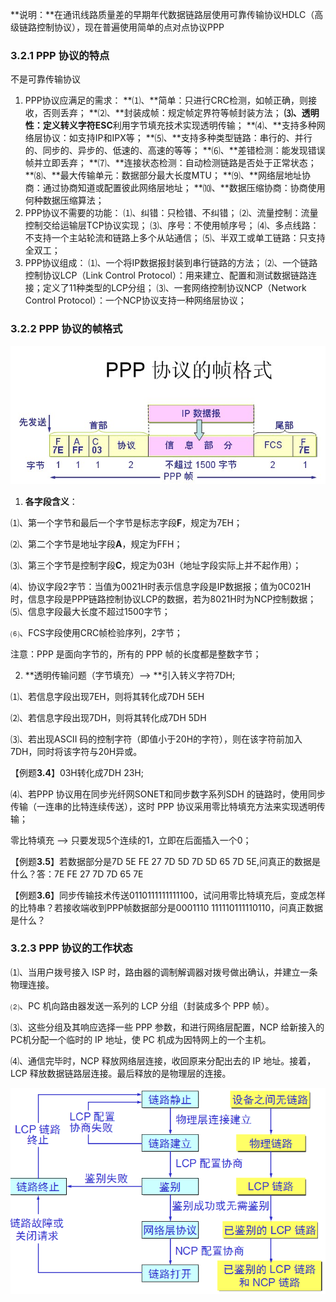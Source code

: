 **说明：**在通讯线路质量差的早期年代数据链路层使用可靠传输协议HDLC（高级链路控制协议），现在普遍使用简单的点对点协议PPP

### 3.2.1 PPP 协议的特点

不是可靠传输协议

1. PPP协议应满足的需求：
   **⑴、**简单：只进行CRC检测，如帧正确，则接收，否则丢弃；
   **⑵、**封装成帧：规定帧定界符等帧封装方法；
   **⑶、**透明性：定义转义字符**ESC**利用字节填充技术实现透明传输；
   **⑷、**支持多种网络层协议：如支持IP和IPX等；
   **⑸、**支持多种类型链路：串行的、并行的、同步的、异步的、低速的、高速的等等；
   **⑹、**差错检测：能发现错误帧并立即丢弃；
   **⑺、**连接状态检测：自动检测链路是否处于正常状态；
   **⑻、**最大传输单元：数据部分最大长度MTU；
   **⑼、**网络层地址协商：通过协商知道或配置彼此网络层地址；
   **⑽、**数据压缩协商：协商使用何种数据压缩算法；
2. PPP协议不需要的功能：
   ⑴、纠错：只检错、不纠错；
   ⑵、流量控制：流量控制交给运输层TCP协议实现；
   ⑶、序号：不使用帧序号；
   ⑷、多点线路：不支持一个主站轮流和链路上多个从站通信；
   ⑸、半双工或单工链路：只支持全双工；
3. PPP协议组成：
   ⑴、一个将IP数据报封装到串行链路的方法；
   ⑵、一个链路控制协议LCP（Link Control Protocol）：用来建立、配置和测试数据链路连接；定义了11种类型的LCP分组；
   ⑶、一套网络控制协议NCP（Network Control Protocol）：一个NCP协议支持一种网络层协议；

### 3.2.2 PPP 协议的帧格式

![](./assets/PPP帧协议.jpg)  
1. **各字段含义**：

⑴、第一个字节和最后一个字节是标志字段**F**，规定为7EH；

⑵、第二个字节是地址字段**A**，规定为FFH；

⑶、第三个字节是控制字段**C**，规定为03H（地址字段实际上并不起作用）；

⑷、协议字段2字节：当值为0021H时表示信息字段是IP数据报；值为0C021H时，信息字段是PPP链路控制协议LCP的数据，若为8021H时为NCP控制数据；⑸、信息字段最大长度不超过1500字节；

⑹、FCS字段使用CRC帧检验序列，2字节；

注意：PPP 是面向字节的，所有的 PPP 帧的长度都是整数字节；

2. **透明传输问题（字节填充）--&gt; **引入转义字符7DH;

⑴、若信息字段出现7EH，则将其转化成7DH 5EH

⑵、若信息字段出现7DH，则将其转化成7DH 5DH

⑶、若出现ASCII 码的控制字符（即值小于20H的字符），则在该字符前加入7DH，同时将该字符与20H异或。

【例题**3.4**】03H转化成7DH 23H;

⑷、若PPP 协议用在同步光纤网SONET和同步数字系列SDH 的链路时，使用同步传输（一连串的比特连续传送），这时 PPP 协议采用零比特填充方法来实现透明传输；

零比特填充 --&gt; 只要发现5个连续的1，立即在后面插入一个0；

【例题**3.5**】若数据部分是7D 5E FE 27 7D 5D 7D 5D 65 7D 5E,问真正的数据是什么？答：7E FE 27 7D 7D 65 7E

【例题**3.6**】同步传输技术传送0110111111111100，试问用零比特填充后，变成怎样的比特串？若接收端收到PPP帧数据部分是0001110 111110111110110，问真正数据是什么？

### 3.2.3 PPP 协议的工作状态

⑴、当用户拨号接入 ISP 时，路由器的调制解调器对拨号做出确认，并建立一条物理连接。

⑵、PC 机向路由器发送一系列的 LCP 分组（封装成多个 PPP 帧）。

⑶、这些分组及其响应选择一些 PPP 参数，和进行网络层配置，NCP 给新接入的 PC机分配一个临时的 IP 地址，使 PC 机成为因特网上的一个主机。

⑷、通信完毕时，NCP 释放网络层连接，收回原来分配出去的 IP 地址。接着，LCP 释放数据链路层连接。最后释放的是物理层的连接。

![](./assets/PPP协议状态图.png)





